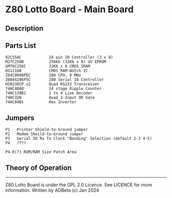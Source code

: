 # Z80 Lotto Board - Main Board
## Description

## Parts List
```
82C55AC            24 pin IO Controller (3 x 8)
M27C256B           256Kb (32Kb x 8) UV EPROM
GM76C256C          32Kb x 8 CMOS SRAM
DS1216B            CMOS RAM-Watch IC
Z84C0008PEC        Z80 CPU, 8 MHz
Z0844206PSC        Z80 Serial IO Controller
HIN238CP x2        Quad RS232 Transceiver
74HC4060           14 stage Ripple Counter
74HC139B1          2 to 4 Line Decoder
74HC32N            Quad 2-Input OR Gate
74HC04B1           Hex Inverter
```

## Jumpers
```
P1   Printer Shield-to-Ground jumper
P2   Modem Sheild-to-Ground jumper
P3   Serial IO Rx Tx Clock "Bonding" Selection (default 2-3 4-5)
P4   ????

P4-8(?) ROM/RAM Size Patch Area
```

## Theory of Operation


----
Z80 Lotto Board is under the GPL 2.0 Licence. See LICENCE for more information.
Written by ADBeta (c) Jan 2024
